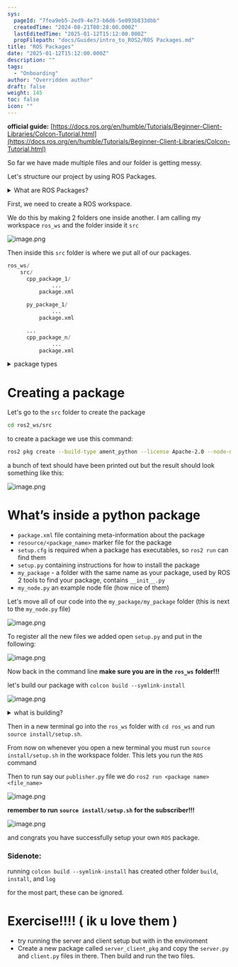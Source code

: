 ```yaml
---
sys:
  pageId: "7fea9eb5-2ed9-4e73-b6d6-5e093b833dbb"
  createdTime: "2024-08-21T00:28:00.000Z"
  lastEditedTime: "2025-01-12T15:12:00.000Z"
  propFilepath: "docs/Guides/intro_to_ROS2/ROS Packages.md"
title: "ROS Packages"
date: "2025-01-12T15:12:00.000Z"
description: ""
tags:
  - "Onboarding"
author: "Overridden author"
draft: false
weight: 145
toc: false
icon: ""
---
```


**official guide:** [https://docs.ros.org/en/humble/Tutorials/Beginner-Client-Libraries/Colcon-Tutorial.html](https://docs.ros.org/en/humble/Tutorials/Beginner-Client-Libraries/Colcon-Tutorial.html)

So far we have made multiple files and our folder is getting messy.

Let's structure our project by using ROS Packages.

<details>

<summary>What are ROS Packages?</summary>

ROS Packages are, as the name implies, packages of code that are highly sharable between ROS developers.

They consist of a folder, `package.xml` file, and source code

```python
      cpp_package_1/
		      ... imagine much code files here ..
          package.xml
```

</details>

First, we need to create a ROS workspace.

We do this by making 2 folders one inside another. I am calling my workspace `ros_ws` and the folder inside it `src`

![image.png](https://prod-files-secure.s3.us-west-2.amazonaws.com/d518164a-d88e-44d1-a4ee-3adb3bd8bce0/70706947-fd18-4537-a67b-e12946812d31/image.png?X-Amz-Algorithm=AWS4-HMAC-SHA256&X-Amz-Content-Sha256=UNSIGNED-PAYLOAD&X-Amz-Credential=ASIAZI2LB46666Q3VB4X%2F20250327%2Fus-west-2%2Fs3%2Faws4_request&X-Amz-Date=20250327T041027Z&X-Amz-Expires=3600&X-Amz-Security-Token=IQoJb3JpZ2luX2VjENT%2F%2F%2F%2F%2F%2F%2F%2F%2F%2FwEaCXVzLXdlc3QtMiJIMEYCIQCOEFb1Swym0mD5p7oCcA%2FjVR1Ngi1ESA5z%2BckTQk1bhgIhAMyxHDCGoq9mZSf2Phbgk3xPa3R4SZzLbnIhdwsqOoWqKv8DCD0QABoMNjM3NDIzMTgzODA1IgxJHdmIcoBcsH%2FEyW8q3AN5jXCUlWxndYpSdE%2BRzLRu%2BitCctUEZNvXU88RrgNG9dvE06yWyS%2F99aMON41BBt5t1KVrbseMrkFjvR5ecKJZ7JfmyLZOkgJd0pQ1onc9aV3qJHWmUWiP7O7AJddZdAHjOf6Ep8CG50txQsH1Y7%2FMcmjGBJA8rzQJH4a8VR54CbwRO7uqFUviRkbVM5TLeraCQg0YgM28HHG9d1M5OYkxrRt7I%2BjtrSlPABhaQnBG3znp2%2FhqliNb%2F1FdXGjTFeEIFEPK0h1JeIYGYkwXsRzsQXr4OZ82v1q72vSmHmAokee%2B3lkhdj3zYlbV86qlAB0J5FnMtHbACxmYF3SlFgsXOP%2F5DpHMUmpleqjdTEblDxI0iceIVdeNRFO8H4%2Bxdx6CR%2BAL1ZuOrhTQWeFNb2CJX63QKCI35eCtNSW0Myvllgd4vitWHvpoFen9171SWx3NdFR5NL7tagss7iLBewmREaHoMYepBAzbp1Gg%2FtFu6AyUeGg6DuiJBqjCxYsVAGmmBvGeFVCObOie7hVZy1n7RN2SnFo0v48%2BrI7cJAM81dSVBF4QGIZQYX3FwkUnwBMoVVMsE%2BErt0CgicKBnkSaNmcnrB983R3NJilCdcvOJ%2BFHG2h6sxqZehcCyjDOiZO%2FBjqkAaYZKeoKVOkDwdhzQi2EiB76M8aMllqGGY3d4Nx5DNh%2B8yy5BDOiQpyREjJRvLnFdPwWOyKlXcQnaR1S3W6dQFbeRj1WRhkmO8GbW1%2BqBPn0mAKMOOTjBRqwNBEqqNoIX13ppptVQ8%2FHHNv1UOnLLpsKxLS3aTYr6u8wkFQqbQPydcWgm5%2FSe853L5v7cBlB7oNt21F2UPy2BnAb0R4DzkE3VQfn&X-Amz-Signature=f4dcbc3eeeca25e8f223ce2d4cb2cb67f1540882fc93ae138c8f240bb3bda27e&X-Amz-SignedHeaders=host&x-id=GetObject)

Then inside this `src` folder is where we put all of our packages.

```python
ros_ws/
    src/
      cpp_package_1/
		      ...
          package.xml

      py_package_1/
		      ...
          package.xml

      ...
      cpp_package_n/
		      ...
          package.xml

```

<details>

<summary>package types</summary>

packages can be either `C++` or python.

the intern file structure is different for each but for this guide we will stick to creating python packages

</details>

# Creating a package

Let's go to the `src` folder to create the package

```bash
cd ros2_ws/src
```

to create a package we use this command:

```bash
ros2 pkg create --build-type ament_python --license Apache-2.0 --node-name my_node my_package
```

a bunch of text should have been printed out but the result should look something like this:

![image.png](https://prod-files-secure.s3.us-west-2.amazonaws.com/d518164a-d88e-44d1-a4ee-3adb3bd8bce0/e6cf1e3f-8512-4a3e-b131-079f800bf3e8/image.png?X-Amz-Algorithm=AWS4-HMAC-SHA256&X-Amz-Content-Sha256=UNSIGNED-PAYLOAD&X-Amz-Credential=ASIAZI2LB46666Q3VB4X%2F20250327%2Fus-west-2%2Fs3%2Faws4_request&X-Amz-Date=20250327T041027Z&X-Amz-Expires=3600&X-Amz-Security-Token=IQoJb3JpZ2luX2VjENT%2F%2F%2F%2F%2F%2F%2F%2F%2F%2FwEaCXVzLXdlc3QtMiJIMEYCIQCOEFb1Swym0mD5p7oCcA%2FjVR1Ngi1ESA5z%2BckTQk1bhgIhAMyxHDCGoq9mZSf2Phbgk3xPa3R4SZzLbnIhdwsqOoWqKv8DCD0QABoMNjM3NDIzMTgzODA1IgxJHdmIcoBcsH%2FEyW8q3AN5jXCUlWxndYpSdE%2BRzLRu%2BitCctUEZNvXU88RrgNG9dvE06yWyS%2F99aMON41BBt5t1KVrbseMrkFjvR5ecKJZ7JfmyLZOkgJd0pQ1onc9aV3qJHWmUWiP7O7AJddZdAHjOf6Ep8CG50txQsH1Y7%2FMcmjGBJA8rzQJH4a8VR54CbwRO7uqFUviRkbVM5TLeraCQg0YgM28HHG9d1M5OYkxrRt7I%2BjtrSlPABhaQnBG3znp2%2FhqliNb%2F1FdXGjTFeEIFEPK0h1JeIYGYkwXsRzsQXr4OZ82v1q72vSmHmAokee%2B3lkhdj3zYlbV86qlAB0J5FnMtHbACxmYF3SlFgsXOP%2F5DpHMUmpleqjdTEblDxI0iceIVdeNRFO8H4%2Bxdx6CR%2BAL1ZuOrhTQWeFNb2CJX63QKCI35eCtNSW0Myvllgd4vitWHvpoFen9171SWx3NdFR5NL7tagss7iLBewmREaHoMYepBAzbp1Gg%2FtFu6AyUeGg6DuiJBqjCxYsVAGmmBvGeFVCObOie7hVZy1n7RN2SnFo0v48%2BrI7cJAM81dSVBF4QGIZQYX3FwkUnwBMoVVMsE%2BErt0CgicKBnkSaNmcnrB983R3NJilCdcvOJ%2BFHG2h6sxqZehcCyjDOiZO%2FBjqkAaYZKeoKVOkDwdhzQi2EiB76M8aMllqGGY3d4Nx5DNh%2B8yy5BDOiQpyREjJRvLnFdPwWOyKlXcQnaR1S3W6dQFbeRj1WRhkmO8GbW1%2BqBPn0mAKMOOTjBRqwNBEqqNoIX13ppptVQ8%2FHHNv1UOnLLpsKxLS3aTYr6u8wkFQqbQPydcWgm5%2FSe853L5v7cBlB7oNt21F2UPy2BnAb0R4DzkE3VQfn&X-Amz-Signature=3d6a7cf5f2b9bfc358b0e5a9667fdb40a89762d9c983115c2f134091cf044353&X-Amz-SignedHeaders=host&x-id=GetObject)

# What’s inside a python package

- `package.xml` file containing meta-information about the package
- `resource/<package_name>` marker file for the package
- `setup.cfg` is required when a package has executables, so `ros2 run` can find them
- `setup.py` containing instructions for how to install the package
- `my_package` - a folder with the same name as your package, used by ROS 2 tools to find your package, contains `__init__.py`
- `my_node.py` an example node file (how nice of them)

Let's move all of our code into the `my_package/my_package` folder (this is next to the `my_node.py` file)

![image.png](https://prod-files-secure.s3.us-west-2.amazonaws.com/d518164a-d88e-44d1-a4ee-3adb3bd8bce0/9ce58f11-0da9-4d3e-b86d-506a9685d378/image.png?X-Amz-Algorithm=AWS4-HMAC-SHA256&X-Amz-Content-Sha256=UNSIGNED-PAYLOAD&X-Amz-Credential=ASIAZI2LB46666Q3VB4X%2F20250327%2Fus-west-2%2Fs3%2Faws4_request&X-Amz-Date=20250327T041027Z&X-Amz-Expires=3600&X-Amz-Security-Token=IQoJb3JpZ2luX2VjENT%2F%2F%2F%2F%2F%2F%2F%2F%2F%2FwEaCXVzLXdlc3QtMiJIMEYCIQCOEFb1Swym0mD5p7oCcA%2FjVR1Ngi1ESA5z%2BckTQk1bhgIhAMyxHDCGoq9mZSf2Phbgk3xPa3R4SZzLbnIhdwsqOoWqKv8DCD0QABoMNjM3NDIzMTgzODA1IgxJHdmIcoBcsH%2FEyW8q3AN5jXCUlWxndYpSdE%2BRzLRu%2BitCctUEZNvXU88RrgNG9dvE06yWyS%2F99aMON41BBt5t1KVrbseMrkFjvR5ecKJZ7JfmyLZOkgJd0pQ1onc9aV3qJHWmUWiP7O7AJddZdAHjOf6Ep8CG50txQsH1Y7%2FMcmjGBJA8rzQJH4a8VR54CbwRO7uqFUviRkbVM5TLeraCQg0YgM28HHG9d1M5OYkxrRt7I%2BjtrSlPABhaQnBG3znp2%2FhqliNb%2F1FdXGjTFeEIFEPK0h1JeIYGYkwXsRzsQXr4OZ82v1q72vSmHmAokee%2B3lkhdj3zYlbV86qlAB0J5FnMtHbACxmYF3SlFgsXOP%2F5DpHMUmpleqjdTEblDxI0iceIVdeNRFO8H4%2Bxdx6CR%2BAL1ZuOrhTQWeFNb2CJX63QKCI35eCtNSW0Myvllgd4vitWHvpoFen9171SWx3NdFR5NL7tagss7iLBewmREaHoMYepBAzbp1Gg%2FtFu6AyUeGg6DuiJBqjCxYsVAGmmBvGeFVCObOie7hVZy1n7RN2SnFo0v48%2BrI7cJAM81dSVBF4QGIZQYX3FwkUnwBMoVVMsE%2BErt0CgicKBnkSaNmcnrB983R3NJilCdcvOJ%2BFHG2h6sxqZehcCyjDOiZO%2FBjqkAaYZKeoKVOkDwdhzQi2EiB76M8aMllqGGY3d4Nx5DNh%2B8yy5BDOiQpyREjJRvLnFdPwWOyKlXcQnaR1S3W6dQFbeRj1WRhkmO8GbW1%2BqBPn0mAKMOOTjBRqwNBEqqNoIX13ppptVQ8%2FHHNv1UOnLLpsKxLS3aTYr6u8wkFQqbQPydcWgm5%2FSe853L5v7cBlB7oNt21F2UPy2BnAb0R4DzkE3VQfn&X-Amz-Signature=72aca3edf3efb82e382056b9ff4c845ee3df6f697615772cf479fa7562bf91b7&X-Amz-SignedHeaders=host&x-id=GetObject)

To register all the new files we added open `setup.py` and put in the following:

![image.png](https://prod-files-secure.s3.us-west-2.amazonaws.com/d518164a-d88e-44d1-a4ee-3adb3bd8bce0/1cd7c262-4cae-4496-9d75-c178537d24a2/image.png?X-Amz-Algorithm=AWS4-HMAC-SHA256&X-Amz-Content-Sha256=UNSIGNED-PAYLOAD&X-Amz-Credential=ASIAZI2LB46666Q3VB4X%2F20250327%2Fus-west-2%2Fs3%2Faws4_request&X-Amz-Date=20250327T041027Z&X-Amz-Expires=3600&X-Amz-Security-Token=IQoJb3JpZ2luX2VjENT%2F%2F%2F%2F%2F%2F%2F%2F%2F%2FwEaCXVzLXdlc3QtMiJIMEYCIQCOEFb1Swym0mD5p7oCcA%2FjVR1Ngi1ESA5z%2BckTQk1bhgIhAMyxHDCGoq9mZSf2Phbgk3xPa3R4SZzLbnIhdwsqOoWqKv8DCD0QABoMNjM3NDIzMTgzODA1IgxJHdmIcoBcsH%2FEyW8q3AN5jXCUlWxndYpSdE%2BRzLRu%2BitCctUEZNvXU88RrgNG9dvE06yWyS%2F99aMON41BBt5t1KVrbseMrkFjvR5ecKJZ7JfmyLZOkgJd0pQ1onc9aV3qJHWmUWiP7O7AJddZdAHjOf6Ep8CG50txQsH1Y7%2FMcmjGBJA8rzQJH4a8VR54CbwRO7uqFUviRkbVM5TLeraCQg0YgM28HHG9d1M5OYkxrRt7I%2BjtrSlPABhaQnBG3znp2%2FhqliNb%2F1FdXGjTFeEIFEPK0h1JeIYGYkwXsRzsQXr4OZ82v1q72vSmHmAokee%2B3lkhdj3zYlbV86qlAB0J5FnMtHbACxmYF3SlFgsXOP%2F5DpHMUmpleqjdTEblDxI0iceIVdeNRFO8H4%2Bxdx6CR%2BAL1ZuOrhTQWeFNb2CJX63QKCI35eCtNSW0Myvllgd4vitWHvpoFen9171SWx3NdFR5NL7tagss7iLBewmREaHoMYepBAzbp1Gg%2FtFu6AyUeGg6DuiJBqjCxYsVAGmmBvGeFVCObOie7hVZy1n7RN2SnFo0v48%2BrI7cJAM81dSVBF4QGIZQYX3FwkUnwBMoVVMsE%2BErt0CgicKBnkSaNmcnrB983R3NJilCdcvOJ%2BFHG2h6sxqZehcCyjDOiZO%2FBjqkAaYZKeoKVOkDwdhzQi2EiB76M8aMllqGGY3d4Nx5DNh%2B8yy5BDOiQpyREjJRvLnFdPwWOyKlXcQnaR1S3W6dQFbeRj1WRhkmO8GbW1%2BqBPn0mAKMOOTjBRqwNBEqqNoIX13ppptVQ8%2FHHNv1UOnLLpsKxLS3aTYr6u8wkFQqbQPydcWgm5%2FSe853L5v7cBlB7oNt21F2UPy2BnAb0R4DzkE3VQfn&X-Amz-Signature=f39004afd4928cb8a892fef764b8d96a14256e92e1257a0969c44861e27331b0&X-Amz-SignedHeaders=host&x-id=GetObject)

Now back in the command line **make sure you are in the** **`ros_ws`** **folder!!!**

let's build our package with `colcon build --symlink-install`

![image.png](https://prod-files-secure.s3.us-west-2.amazonaws.com/d518164a-d88e-44d1-a4ee-3adb3bd8bce0/2f2a0d27-b173-48fd-b189-5f5c0ce65619/image.png?X-Amz-Algorithm=AWS4-HMAC-SHA256&X-Amz-Content-Sha256=UNSIGNED-PAYLOAD&X-Amz-Credential=ASIAZI2LB46666Q3VB4X%2F20250327%2Fus-west-2%2Fs3%2Faws4_request&X-Amz-Date=20250327T041027Z&X-Amz-Expires=3600&X-Amz-Security-Token=IQoJb3JpZ2luX2VjENT%2F%2F%2F%2F%2F%2F%2F%2F%2F%2FwEaCXVzLXdlc3QtMiJIMEYCIQCOEFb1Swym0mD5p7oCcA%2FjVR1Ngi1ESA5z%2BckTQk1bhgIhAMyxHDCGoq9mZSf2Phbgk3xPa3R4SZzLbnIhdwsqOoWqKv8DCD0QABoMNjM3NDIzMTgzODA1IgxJHdmIcoBcsH%2FEyW8q3AN5jXCUlWxndYpSdE%2BRzLRu%2BitCctUEZNvXU88RrgNG9dvE06yWyS%2F99aMON41BBt5t1KVrbseMrkFjvR5ecKJZ7JfmyLZOkgJd0pQ1onc9aV3qJHWmUWiP7O7AJddZdAHjOf6Ep8CG50txQsH1Y7%2FMcmjGBJA8rzQJH4a8VR54CbwRO7uqFUviRkbVM5TLeraCQg0YgM28HHG9d1M5OYkxrRt7I%2BjtrSlPABhaQnBG3znp2%2FhqliNb%2F1FdXGjTFeEIFEPK0h1JeIYGYkwXsRzsQXr4OZ82v1q72vSmHmAokee%2B3lkhdj3zYlbV86qlAB0J5FnMtHbACxmYF3SlFgsXOP%2F5DpHMUmpleqjdTEblDxI0iceIVdeNRFO8H4%2Bxdx6CR%2BAL1ZuOrhTQWeFNb2CJX63QKCI35eCtNSW0Myvllgd4vitWHvpoFen9171SWx3NdFR5NL7tagss7iLBewmREaHoMYepBAzbp1Gg%2FtFu6AyUeGg6DuiJBqjCxYsVAGmmBvGeFVCObOie7hVZy1n7RN2SnFo0v48%2BrI7cJAM81dSVBF4QGIZQYX3FwkUnwBMoVVMsE%2BErt0CgicKBnkSaNmcnrB983R3NJilCdcvOJ%2BFHG2h6sxqZehcCyjDOiZO%2FBjqkAaYZKeoKVOkDwdhzQi2EiB76M8aMllqGGY3d4Nx5DNh%2B8yy5BDOiQpyREjJRvLnFdPwWOyKlXcQnaR1S3W6dQFbeRj1WRhkmO8GbW1%2BqBPn0mAKMOOTjBRqwNBEqqNoIX13ppptVQ8%2FHHNv1UOnLLpsKxLS3aTYr6u8wkFQqbQPydcWgm5%2FSe853L5v7cBlB7oNt21F2UPy2BnAb0R4DzkE3VQfn&X-Amz-Signature=e5877665d8f817471332bce34311dbf23f3d42f4ed9ea732c1368ecea7705abd&X-Amz-SignedHeaders=host&x-id=GetObject)

<details>

<summary>what is building?</summary>

if you are a CS major at Rose-Hulman you will learn the answer to this in CSSE132

but TLDR; is it combines all the code files into one program that can be run easily 

</details>

Then in a new terminal go into the `ros_ws` folder with `cd ros_ws` and run `source install/setup.sh`. 

From now on whenever you open a new terminal you must run `source install/setup.sh` in the workspace folder. This lets you run the `ROS` command

Then to run say our `publisher.py` file we do `ros2 run <package name> <file_name>`

![image.png](https://prod-files-secure.s3.us-west-2.amazonaws.com/d518164a-d88e-44d1-a4ee-3adb3bd8bce0/4f4b1219-3a44-4632-aa0a-ce3471699f59/image.png?X-Amz-Algorithm=AWS4-HMAC-SHA256&X-Amz-Content-Sha256=UNSIGNED-PAYLOAD&X-Amz-Credential=ASIAZI2LB46666Q3VB4X%2F20250327%2Fus-west-2%2Fs3%2Faws4_request&X-Amz-Date=20250327T041027Z&X-Amz-Expires=3600&X-Amz-Security-Token=IQoJb3JpZ2luX2VjENT%2F%2F%2F%2F%2F%2F%2F%2F%2F%2FwEaCXVzLXdlc3QtMiJIMEYCIQCOEFb1Swym0mD5p7oCcA%2FjVR1Ngi1ESA5z%2BckTQk1bhgIhAMyxHDCGoq9mZSf2Phbgk3xPa3R4SZzLbnIhdwsqOoWqKv8DCD0QABoMNjM3NDIzMTgzODA1IgxJHdmIcoBcsH%2FEyW8q3AN5jXCUlWxndYpSdE%2BRzLRu%2BitCctUEZNvXU88RrgNG9dvE06yWyS%2F99aMON41BBt5t1KVrbseMrkFjvR5ecKJZ7JfmyLZOkgJd0pQ1onc9aV3qJHWmUWiP7O7AJddZdAHjOf6Ep8CG50txQsH1Y7%2FMcmjGBJA8rzQJH4a8VR54CbwRO7uqFUviRkbVM5TLeraCQg0YgM28HHG9d1M5OYkxrRt7I%2BjtrSlPABhaQnBG3znp2%2FhqliNb%2F1FdXGjTFeEIFEPK0h1JeIYGYkwXsRzsQXr4OZ82v1q72vSmHmAokee%2B3lkhdj3zYlbV86qlAB0J5FnMtHbACxmYF3SlFgsXOP%2F5DpHMUmpleqjdTEblDxI0iceIVdeNRFO8H4%2Bxdx6CR%2BAL1ZuOrhTQWeFNb2CJX63QKCI35eCtNSW0Myvllgd4vitWHvpoFen9171SWx3NdFR5NL7tagss7iLBewmREaHoMYepBAzbp1Gg%2FtFu6AyUeGg6DuiJBqjCxYsVAGmmBvGeFVCObOie7hVZy1n7RN2SnFo0v48%2BrI7cJAM81dSVBF4QGIZQYX3FwkUnwBMoVVMsE%2BErt0CgicKBnkSaNmcnrB983R3NJilCdcvOJ%2BFHG2h6sxqZehcCyjDOiZO%2FBjqkAaYZKeoKVOkDwdhzQi2EiB76M8aMllqGGY3d4Nx5DNh%2B8yy5BDOiQpyREjJRvLnFdPwWOyKlXcQnaR1S3W6dQFbeRj1WRhkmO8GbW1%2BqBPn0mAKMOOTjBRqwNBEqqNoIX13ppptVQ8%2FHHNv1UOnLLpsKxLS3aTYr6u8wkFQqbQPydcWgm5%2FSe853L5v7cBlB7oNt21F2UPy2BnAb0R4DzkE3VQfn&X-Amz-Signature=33df8d1a92d7293a2b38130eaa62360f19eb89afe81ee36919943c3e5e1e1ad6&X-Amz-SignedHeaders=host&x-id=GetObject)

**remember to run** **`source install/setup.sh`** **for the subscriber!!!**

![image.png](https://prod-files-secure.s3.us-west-2.amazonaws.com/d518164a-d88e-44d1-a4ee-3adb3bd8bce0/02121119-dad4-49ec-8356-c956108b4243/image.png?X-Amz-Algorithm=AWS4-HMAC-SHA256&X-Amz-Content-Sha256=UNSIGNED-PAYLOAD&X-Amz-Credential=ASIAZI2LB46666Q3VB4X%2F20250327%2Fus-west-2%2Fs3%2Faws4_request&X-Amz-Date=20250327T041027Z&X-Amz-Expires=3600&X-Amz-Security-Token=IQoJb3JpZ2luX2VjENT%2F%2F%2F%2F%2F%2F%2F%2F%2F%2FwEaCXVzLXdlc3QtMiJIMEYCIQCOEFb1Swym0mD5p7oCcA%2FjVR1Ngi1ESA5z%2BckTQk1bhgIhAMyxHDCGoq9mZSf2Phbgk3xPa3R4SZzLbnIhdwsqOoWqKv8DCD0QABoMNjM3NDIzMTgzODA1IgxJHdmIcoBcsH%2FEyW8q3AN5jXCUlWxndYpSdE%2BRzLRu%2BitCctUEZNvXU88RrgNG9dvE06yWyS%2F99aMON41BBt5t1KVrbseMrkFjvR5ecKJZ7JfmyLZOkgJd0pQ1onc9aV3qJHWmUWiP7O7AJddZdAHjOf6Ep8CG50txQsH1Y7%2FMcmjGBJA8rzQJH4a8VR54CbwRO7uqFUviRkbVM5TLeraCQg0YgM28HHG9d1M5OYkxrRt7I%2BjtrSlPABhaQnBG3znp2%2FhqliNb%2F1FdXGjTFeEIFEPK0h1JeIYGYkwXsRzsQXr4OZ82v1q72vSmHmAokee%2B3lkhdj3zYlbV86qlAB0J5FnMtHbACxmYF3SlFgsXOP%2F5DpHMUmpleqjdTEblDxI0iceIVdeNRFO8H4%2Bxdx6CR%2BAL1ZuOrhTQWeFNb2CJX63QKCI35eCtNSW0Myvllgd4vitWHvpoFen9171SWx3NdFR5NL7tagss7iLBewmREaHoMYepBAzbp1Gg%2FtFu6AyUeGg6DuiJBqjCxYsVAGmmBvGeFVCObOie7hVZy1n7RN2SnFo0v48%2BrI7cJAM81dSVBF4QGIZQYX3FwkUnwBMoVVMsE%2BErt0CgicKBnkSaNmcnrB983R3NJilCdcvOJ%2BFHG2h6sxqZehcCyjDOiZO%2FBjqkAaYZKeoKVOkDwdhzQi2EiB76M8aMllqGGY3d4Nx5DNh%2B8yy5BDOiQpyREjJRvLnFdPwWOyKlXcQnaR1S3W6dQFbeRj1WRhkmO8GbW1%2BqBPn0mAKMOOTjBRqwNBEqqNoIX13ppptVQ8%2FHHNv1UOnLLpsKxLS3aTYr6u8wkFQqbQPydcWgm5%2FSe853L5v7cBlB7oNt21F2UPy2BnAb0R4DzkE3VQfn&X-Amz-Signature=c107b58dfd6de8258e406d398bce0b0b5528f3ee0fc3ac892298e7186831885e&X-Amz-SignedHeaders=host&x-id=GetObject)

and congrats you have successfully setup your own `ROS` package.

### Sidenote:

running `colcon build --symlink-install` has created other folder `build`, `install`, and `log`

for the most part, these can be ignored.

# Exercise!!!! ( ik u love them )

- try running the server and client setup but with in the enviroment
- Create a new package called `server_client_pkg` and copy the `server.py` and `client.py` files in there. Then build and run the two files.
